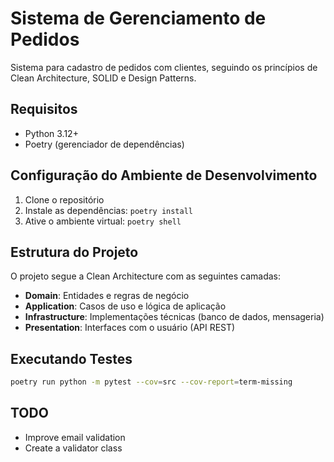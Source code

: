 # Sistema de Gerenciamento de Pedidos

Sistema para cadastro de pedidos com clientes, seguindo os princípios de Clean Architecture, SOLID e Design Patterns.

## Requisitos

- Python 3.12+
- Poetry (gerenciador de dependências)

## Configuração do Ambiente de Desenvolvimento

1. Clone o repositório
2. Instale as dependências: `poetry install`
3. Ative o ambiente virtual: `poetry shell`

## Estrutura do Projeto

O projeto segue a Clean Architecture com as seguintes camadas:

- **Domain**: Entidades e regras de negócio
- **Application**: Casos de uso e lógica de aplicação
- **Infrastructure**: Implementações técnicas (banco de dados, mensageria)
- **Presentation**: Interfaces com o usuário (API REST)

## Executando Testes

```bash
poetry run python -m pytest --cov=src --cov-report=term-missing
```



## TODO
- Improve email validation
- Create a validator class